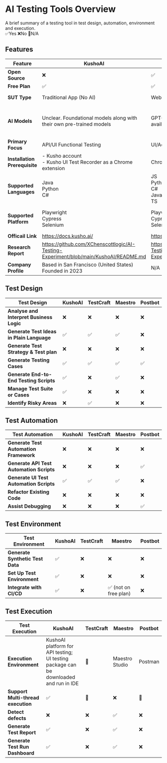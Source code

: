 # AI Testing Tools Overview
A brief summary of a testing tool in test design, automation, environment and execution. </br>
✅Yes ❌No 🚫N/A

## Features ##
| Feature                      |KushoAI |TestCraft |Maestro |Postbot |
|------------------------------|---------|-----------|---------|---------|
|**Open Source**               |❌       |✅        | ✅       |         |
|**Free Plan**                 |✅       |✅        | ✅        |✅       |
|**SUT Type**                  |Traditional App (No AI)    | Web UI |  Mobile App/Web Browser       |Traditional App (No AI)     |
|**AI Models**                 |Unclear. Foundational models along with their own pre-trained models  |  GPT-4o-mini by default but other models available         | Defaults: gpt-4o for OpenAI, claude-3-5-sonnet-20240620 for Claude        |OpenAI models         |
|**Primary Focus**             |API/UI Functional Testing         |UI/Accessibility Testing         | Mobile/Browser UI        | API Functional and Performance Testing        |
|**Installation Prerequisite** |- Kusho account</br> - Kusho UI Test Recorder as a Chrome extension  | Chrome Extension          | Maestro  Studio and an iOS/Android emulator        |Not required as integrated into Postman UI         |
|**Supported Languages**       | Java</br> Python</br> C#  |  JS</br> Python</br> C#</br> Java</br> TS         |  Actions written in .yaml file       |JavaScript          |
|**Supported Platform**        |Playwright</br> Cypress</br> Selenium</br>        |  Playwright</br> Cypress</br> Selenium</br>         | Can be used no matter what framework the team uses        |Postman         |
|**Officail Link**             | https://docs.kusho.ai/       |  https://home.testcraft.app/         |  https://maestro.dev/       |https://www.postman.com/product/postbot/         |
|**Research Report**           | https://github.com/XChenscottlogic/AI-Testing-Experiment/blob/main/KushoAI/README.md      |  https://github.com/XChenscottlogic/AI-Testing-Experiment/blob/main/TestCraft/README.md        |         |https://github.com/XChenscottlogic/AI-Testing-Experiment/blob/main/Postbot/README.md         |
|**Company Profile**           |Based in San Francisco (United States)</br> Founded in 2023       |    N/A       | N/A        |Developed by Postman in 2023         |

## 	Test Design ##
| Test Design                               | KushoAI | TestCraft | Maestro | Postbot |
|-------------------------------------------|---------|-----------|---------|---------|
|**Analyse and Interpret Business Logic**   |❌       |❌        | ❌        |❌       |
|**Generate Test Ideas in Plain Language**  |✅       |✅        | ✅        |❌       |
|**Generate Test Strategy & Test plan**     |❌       |❌        | ❌        |❌       |
|**Generate Testing Cases**                 |✅       |✅        | ✅        |✅       |
|**Generate End-to-End Testing Scripts**    |✅       |❌        | ✅        |❌       |
|**Manage Test Suite or Cases**             |✅       |❌        | ❌        |❌       |
|**Identify Risky Areas**                   |❌       |✅        | ❌        |❌       |

## 	Test Automation ##
| Test Automation                           | KushoAI | TestCraft | Maestro | Postbot |
|-------------------------------------------|---------|-----------|---------|---------|
|**Generate Test Automation Framework**     |❌      |❌         |❌          |❌       |
|**Generate API Test Automation Scripts**   |❌      |❌         | ❌         |✅       |
|**Generate UI Test Automation Scripts**    |✅      |✅         | ✅        |❌       |
|**Refactor Existing Code**                 |❌      |❌         | ❌         |❌       |
|**Assist Debugging**                       |❌      |❌         | ❌         |✅       |

## 	Test Environment ##
| Test Environment                          | KushoAI | TestCraft | Maestro | Postbot |
|-------------------------------------------|---------|-----------|---------|---------|
|**Generate Synthetic Test Data**           |✅       |❌        |❌          |❌       |
|**Set Up Test Environment**                |✅       |❌        | ❌         |❌       |
|**Integrate with CI/CD**                   |✅       |❌        |✅ (not on free plan)          |❌       |

## 	Test Execution ##
| Test Execution                            | KushoAI | TestCraft | Maestro | Postbot |
|-------------------------------------------|---------|-----------|---------|---------|
|**Execution Environment**                  |KushoAI platform for API testing;</br> UI testing package can be downloaded and run in IDE         | 🚫          |  Maestro Studio       |Postman         |
|**Support Multi-thread execution**         |✅      |🚫         |❌          |🚫       |
|**Detect defects**                         |❌      |❌         |  ✅       |❌       |
|**Generate Test Report**                   |✅      |❌         | ✅        |❌       |
|**Generate Test Run Dashboard**            |✅      |❌         |  ✅       |❌       |
